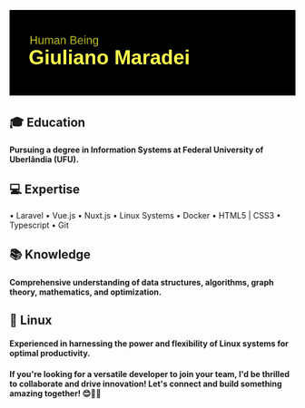 ![Cabeçalho](https://github.com/giulianomaradei/giulianomaradei/blob/cb68875d1742dc32a3f94c9249a0e17cd51a8d86/header.png)

## 🎓 Education
#### Pursuing a degree in Information Systems at Federal University of Uberlândia (UFU).

## 💻 Expertise
 • Laravel
 • Vue.js
 • Nuxt.js
 • Linux Systems 
 • Docker
 • HTML5 | CSS3
 • Typescript
 • Git

## 📚 Knowledge
#### Comprehensive understanding of data structures, algorithms, graph theory, mathematics, and optimization.

## 🐧 Linux
#### Experienced in harnessing the power and flexibility of Linux systems for optimal productivity.

#### If you're looking for a versatile developer to join your team, I'd be thrilled to collaborate and drive innovation! Let's connect and build something amazing together! 😊👨‍💻
